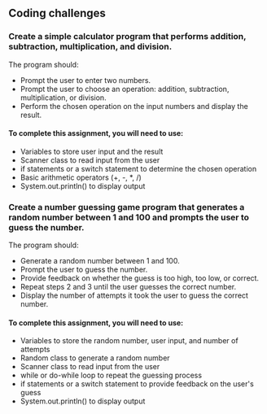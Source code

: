 ## Coding challenges

### Create a simple calculator program that performs addition, subtraction, multiplication, and division.

The program should:
- Prompt the user to enter two numbers.
- Prompt the user to choose an operation: addition, subtraction, multiplication, or division.
- Perform the chosen operation on the input numbers and display the result.

#### To complete this assignment, you will need to use:
- Variables to store user input and the result
- Scanner class to read input from the user
- if statements or a switch statement to determine the chosen operation
- Basic arithmetic operators (+, -, *, /)
- System.out.println() to display output


### Create a number guessing game program that generates a random number between 1 and 100 and prompts the user to guess the number.

The program should:
- Generate a random number between 1 and 100.
- Prompt the user to guess the number.
- Provide feedback on whether the guess is too high, too low, or correct.
- Repeat steps 2 and 3 until the user guesses the correct number.
- Display the number of attempts it took the user to guess the correct number.

#### To complete this assignment, you will need to use:
- Variables to store the random number, user input, and number of attempts
- Random class to generate a random number
- Scanner class to read input from the user
- while or do-while loop to repeat the guessing process
- if statements or a switch statement to provide feedback on the user's guess
- System.out.println() to display output


